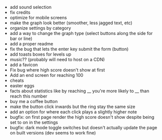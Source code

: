 - add sound selection
- fix credits
- optimize for mobile screens
- make the graph look better (smoother, less jagged text, etc)
- organize settings by category
- add a way to change the graph type (select buttons along the side for bar or line)
- add a proper readme
- fix the bug that lets the enter key submit the form (button)
- add toasts boxes for levels up
- music?? (probably will need to host on a CDN)
- add a favicon
- Fix bug where high score doesn't show at first
- Add an end screen for reaching 100
- cheats
- easter eggs
- facts about statistics like by reaching __ you're more likely to __ than reach this number
- buy me a coffee button
- make the button click inwards but the ring stay the same size
- add an option for where each click plays a slightly higher note
- bugfix: on first page render the high score doesn't show despite being set to on in the settings
- bugfix: dark mode toggle switches but doesn't actually update the page on built versions (dev seems to work fine)